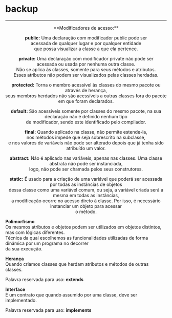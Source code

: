 
# backup
_____________________________________________________________________________
<div style="text-align: center;"> 
**Modificadores de acesso:**

**public:** Uma declaração com modificador public pode ser <br/> 
acessada de qualquer lugar e por qualquer entidade <br/> 
que possa visualizar a classe a que ela pertence. <br/> 

**private:** Uma declaração com modificador private não pode ser<br/> 
acessada ou usada por nenhuma outra classe. <br/> 
Não se aplica às classes, somente para seus métodos e atributos. <br/> 
Esses atributos não podem ser visualizados pelas classes herdadas. <br/> 

**protected:** Torna o membro acessível às classes do mesmo pacote ou através de herança, <br/> 
seus membros herdados não são acessíveis a outras classes fora do pacote em que foram declarados. <br/> 

**default:** São acessíveis somente por classes do mesmo pacote, na sua <br/> 
declaração não é definido nenhum tipo <br/> 
de modificador, sendo este identificado pelo compilador. <br/> 

**final:** Quando aplicado na classe, não permite estende-la, <br/> 
nos métodos impede que seja sobrescrito na subclasse, <br /> 
e nos valores de variáveis não pode ser alterado depois que já tenha sido atribuído um valor. <br/> 

**abstract:** Não é aplicado nas variáveis, apenas nas classes. Uma classe abstrata não pode ser instanciada, <br/> 
logo, não pode ser chamada pelos seus construtores. <br/> 

**static:** É usado para a criação de uma variável que poderá ser acessada por todas as instâncias de objetos <br/> 
dessa classe como uma variável comum, ou seja, a variável criada será a mesma em todas as instâncias, <br/> 
a modificação ocorre no acesso direto à classe. Por isso, é necessário instanciar um objeto para acessar <br/> 
o método. <br/> 
</div> 


**Polimorfismo** <br/> 
 Os mesmos atributos e objetos podem ser utilizados em objetos distintos, mas com lógicas diferentes. <br/> 
 Técnica da qual escolhemos as funcionalidades utilizadas de forma dinâmica por um programa no decorrer <br/> 
 da sua execução.<br/> 
 
 **Herança**<br/> 
Quando criamos classes que herdam atributos e métodos de outras classes.<br/> 
 
 Palavra reservada para uso: **extends**
 
 **Interface**  <br/> 
 É um contrato que quando assumido por uma classe, deve ser implementado. <br/> 
 
 Palavra reservada para uso: **implements**
 
